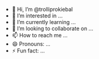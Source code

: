 - 👋 Hi, I’m @trolliprokiebal
- 👀 I’m interested in ...
- 🌱 I’m currently learning ...
- 💞️ I’m looking to collaborate on ...
- 📫 How to reach me ...
- 😄 Pronouns: ...
- ⚡ Fun fact: ...

<!---
trolliprokiebal/trolliprokiebal is a ✨ special ✨ repository because its `README.md` (this file) appears on your GitHub profile.
You can click the Preview link to take a look at your changes.
--->
